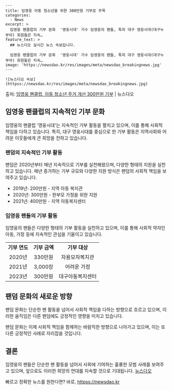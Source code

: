     ---
    title: 임영웅 아동 청소년을 위한 300만원 기부로 주목
    categories:
      - News
    excerpt: >
      임영웅 팬클럽의 기부 문화  '영웅시대' 가수 임영웅의 팬들, 특히 대구 영웅시대(대구누부야) 회원들은 지속…
    feature_text: >
      ## 뉴스다오 실시간 뉴스 속보입니다.
    
      임영웅 팬클럽의 기부 문화  '영웅시대' 가수 임영웅의 팬들, 특히 대구 영웅시대(대구누부야) 회원들은 지속…
    image: 'https://newsdao.kr/res/images/meta/newsdao_breakingnews.jpg'
    ---
    
    ![뉴스다오 속보](httpss://newsdao.kr/res/images/meta/newsdao_breakingnews.jpg)

<p>출처: <a href="httpss://newsdao.kr/4493" rel="dofollow">임영웅 팬클럽, 아동 청소년 주거 개선 300만원 기부</a> | 뉴스다오</p>

<h2 data-ke-size="size26">임영웅 팬클럽의 지속적인 기부 문화</h2>
임영웅의 팬클럽 '영웅시대'는 지속적인 기부 활동을 펼치고 있으며, 이를 통해 사회적 책임을 다하고 있습니다. 특히, 대구 영웅시대를 중심으로 한 기부 활동은 지역사회와 어려운 이웃들에게 큰 희망을 전하고 있습니다.

<h3>팬덤의 지속적인 기부 활동</h3>
팬덤은 2020년부터 매년 지속적으로 기부를 실천해왔으며, 다양한 형태의 지원을 실천하고 있습니다. 매년 증가하는 기부 규모와 다양한 지원 방식은 팬덤의 사회적 책임을 보여주고 있습니다.

<ul>
  <li>2019년: 200만원 - 지역 아동 복지관</li>
  <li>2020년: 300만원 - 한부모 가정을 위한 지원</li>
  <li>2021년: 400만원 - 지역 아동복지센터</li>
</ul>

<h3>임영웅 팬들의 기부 활동</h3>
임영웅의 팬들은 다양한 형태의 기부 활동을 실천하고 있으며, 이를 통해 사회적 약자인 아동, 가정 등에 지속적인 관심을 기울이고 있습니다.

<table>
  <tr>
    <td style="text-align: center; height: 17px;"><b>기부 연도</b></td>
    <td style="text-align: center; height: 17px;"><b>기부 금액</b></td>
    <td style="text-align: center; height: 17px;"><b>기부 대상</b></td>
  </tr>
  <tr>
    <td style="text-align: center; height: 17px;">2020년</td>
    <td style="text-align: center; height: 17px;">330만원</td>
    <td style="text-align: center; height: 17px;">자용모자복지관</td>
  </tr>
  <tr>
    <td style="text-align: center; height: 17px;">2021년</td>
    <td style="text-align: center; height: 17px;">3,000장</td>
    <td style="text-align: center; height: 17px;">어려운 가정</td>
  </tr>
  <tr>
    <td style="text-align: center; height: 17px;">2023년</td>
    <td style="text-align: center; height: 17px;">300만원</td>
    <td style="text-align: center; height: 17px;">대구아동복지센터</td>
  </tr>
</table>

<h2 data-ke-size="size26">팬덤 문화의 새로운 방향</h2>
팬덤 문화는 단순한 팬 활동을 넘어서 사회적 책임을 다하는 방향으로 흐르고 있으며, 이러한 움직임은 다른 팬덤에도 긍정적인 영향을 미치고 있습니다.

<p data-ke-size="size16">팬덤 문화는 이제 사회적 책임을 함께하는 바람직한 방향으로 나아가고 있으며, 이는 또 다른 긍정적인 사례로 자리잡을 것입니다.</p>

<h2 data-ke-size="size26">결론</h2>
임영웅의 팬들은 단순한 팬 활동을 넘어서 사회에 기여하는 훌륭한 모범 사례를 보여주고 있으며, 앞으로도 이러한 희망의 연대를 지속할 것으로 기대됩니다. <a href="httpss://newsdao.kr/4493">뉴스다오</a> 

빠르고 정확한 뉴스를 원한다면? 바로, <a href="httpss://newsdao.kr" rel="dofollow">httpss://newsdao.kr</a>


    